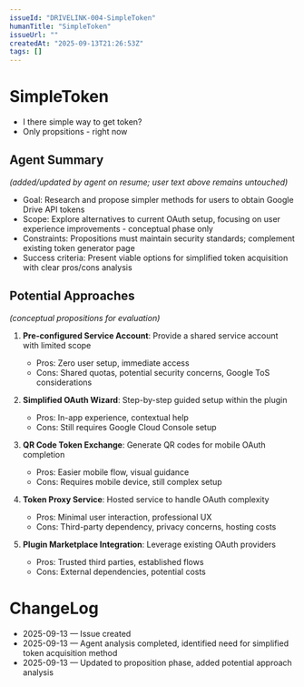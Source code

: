 ```yaml
---
issueId: "DRIVELINK-004-SimpleToken"
humanTitle: "SimpleToken"
issueUrl: ""
createdAt: "2025-09-13T21:26:53Z"
tags: []
---
```


# SimpleToken


- I there simple way to get token?
- Only propsitions - right now

## Agent Summary
*(added/updated by agent on resume; user text above remains untouched)*
- Goal: Research and propose simpler methods for users to obtain Google Drive API tokens
- Scope: Explore alternatives to current OAuth setup, focusing on user experience improvements - conceptual phase only
- Constraints: Propositions must maintain security standards; complement existing token generator page
- Success criteria: Present viable options for simplified token acquisition with clear pros/cons analysis

## Potential Approaches
*(conceptual propositions for evaluation)*

1. **Pre-configured Service Account**: Provide a shared service account with limited scope
   - Pros: Zero user setup, immediate access
   - Cons: Shared quotas, potential security concerns, Google ToS considerations

2. **Simplified OAuth Wizard**: Step-by-step guided setup within the plugin
   - Pros: In-app experience, contextual help
   - Cons: Still requires Google Cloud Console setup

3. **QR Code Token Exchange**: Generate QR codes for mobile OAuth completion
   - Pros: Easier mobile flow, visual guidance
   - Cons: Requires mobile device, still complex setup

4. **Token Proxy Service**: Hosted service to handle OAuth complexity
   - Pros: Minimal user interaction, professional UX
   - Cons: Third-party dependency, privacy concerns, hosting costs

5. **Plugin Marketplace Integration**: Leverage existing OAuth providers
   - Pros: Trusted third parties, established flows
   - Cons: External dependencies, potential costs

# ChangeLog
- 2025-09-13 — Issue created
- 2025-09-13 — Agent analysis completed, identified need for simplified token acquisition method
- 2025-09-13 — Updated to proposition phase, added potential approach analysis